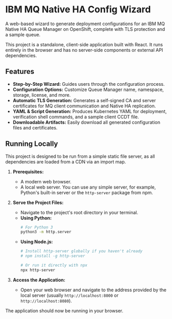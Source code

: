 # IBM MQ Native HA Config Wizard

A web-based wizard to generate deployment configurations for an IBM MQ Native HA Queue Manager on OpenShift, complete with TLS protection and a sample queue.

This project is a standalone, client-side application built with React. It runs entirely in the browser and has no server-side components or external API dependencies.

## Features

-   **Step-by-Step Wizard:** Guides users through the configuration process.
-   **Configuration Options:** Customize Queue Manager name, namespace, storage, license, and more.
-   **Automatic TLS Generation:** Generates a self-signed CA and server certificates for MQ client communication and Native HA replication.
-   **YAML & Script Generation:** Produces Kubernetes YAML for deployment, verification shell commands, and a sample client CCDT file.
-   **Downloadable Artifacts:** Easily download all generated configuration files and certificates.

## Running Locally

This project is designed to be run from a simple static file server, as all dependencies are loaded from a CDN via an import map.

1.  **Prerequisites:**
    *   A modern web browser.
    *   A local web server. You can use any simple server, for example, Python's built-in server or the `http-server` package from npm.

2.  **Serve the Project Files:**
    *   Navigate to the project's root directory in your terminal.
    *   **Using Python:**
        ```bash
        # For Python 3
        python3 -m http.server
        ```
    *   **Using Node.js:**
        ```bash
        # Install http-server globally if you haven't already
        # npm install -g http-server
        
        # Or run it directly with npx
        npx http-server
        ```

3.  **Access the Application:**
    *   Open your web browser and navigate to the address provided by the local server (usually `http://localhost:8000` or `http://localhost:8080`).

The application should now be running in your browser.
